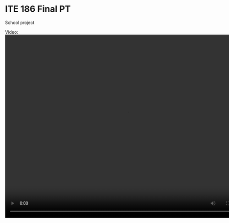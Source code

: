 # ITE 186 Final PT
 School project

Video:
<video width="800" height="600" controls>
  <source src="ITE 186 - Final PT - Aaron Asperilla - 1-31-2025.mov" type="video/mp4">
</video>
